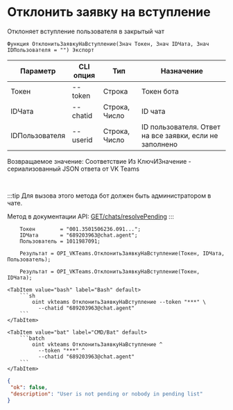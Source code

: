 ﻿---
sidebar_position: 11
---

# Отклонить заявку на вступление
 Отклоняет вступление пользователя в закрытый чат



`Функция ОтклонитьЗаявкуНаВступление(Знач Токен, Знач IDЧата, Знач IDПользователя = "") Экспорт`

  | Параметр | CLI опция | Тип | Назначение |
  |-|-|-|-|
  | Токен | --token | Строка | Токен бота |
  | IDЧата | --chatid | Строка, Число | ID чата |
  | IDПользователя | --userid | Строка, Число | ID пользователя. Ответ на все заявки, если не заполнено |

  
  Возвращаемое значение:   Соответствие Из КлючИЗначение - сериализованный JSON ответа от VK Teams

<br/>

:::tip
Для вызова этого метода бот должен быть администратором в чате.

 Метод в документации API: [GET ​​/chats/resolvePending](https://teams.vk.com/botapi/#/chats/get_chats_resolvePending)
:::
<br/>


```bsl title="Пример кода"
    Токен        = "001.3501506236.091...";
    IDЧата       = "689203963@chat.agent";
    Пользователь = 1011987091;

    Результат = OPI_VKTeams.ОтклонитьЗаявкуНаВступление(Токен, IDЧата, Пользователь);

    Результат = OPI_VKTeams.ОтклонитьЗаявкуНаВступление(Токен, IDЧата);
```
    

 <Tabs>
  
    <TabItem value="bash" label="Bash" default>
        ```sh
            oint vkteams ОтклонитьЗаявкуНаВступление --token "***" \
              --chatid "689203963@chat.agent"
        ```
    </TabItem>
  
    <TabItem value="bat" label="CMD/Bat" default>
        ```batch
            oint vkteams ОтклонитьЗаявкуНаВступление ^
              --token "***" ^
              --chatid "689203963@chat.agent"
        ```
    </TabItem>
</Tabs>


```json title="Результат"
{
 "ok": false,
 "description": "User is not pending or nobody in pending list"
}
```
